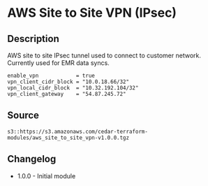 # AWS Site to Site VPN (IPsec)

## Description

AWS site to site IPsec tunnel used to connect to customer network. Currently used for EMR data syncs.

```
enable_vpn            = true
vpn_client_cidr_block = "10.0.18.66/32"
vpn_local_cidr_block  = "10.32.192.104/32"
vpn_client_gateway    = "54.87.245.72"
```

## Source

```
s3::https://s3.amazonaws.com/cedar-terraform-modules/aws_site_to_site_vpn-v1.0.0.tgz
```

## Changelog
* 1.0.0 - Initial module